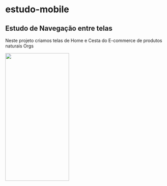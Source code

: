 # estudo-mobile

<h2>Estudo de Navegação entre telas</h2>

<p>Neste projeto criamos telas de Home e Cesta do E-commerce de produtos naturais Orgs</p>

<img src="https://user-images.githubusercontent.com/9091491/140552376-f1c1523d-5c69-42fe-a2fa-4021ed77160a.gif" width="200" height="400" />

